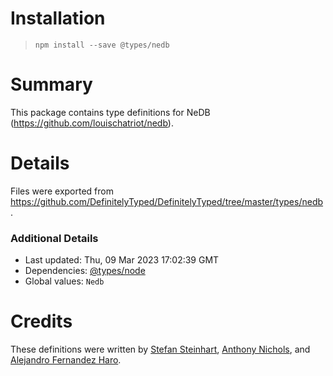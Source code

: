 # Installation
> `npm install --save @types/nedb`

# Summary
This package contains type definitions for NeDB (https://github.com/louischatriot/nedb).

# Details
Files were exported from https://github.com/DefinitelyTyped/DefinitelyTyped/tree/master/types/nedb.

### Additional Details
 * Last updated: Thu, 09 Mar 2023 17:02:39 GMT
 * Dependencies: [@types/node](https://npmjs.com/package/@types/node)
 * Global values: `Nedb`

# Credits
These definitions were written by [Stefan Steinhart](https://github.com/reppners), [Anthony Nichols](https://github.com/anthonynichols), and [Alejandro Fernandez Haro](https://github.com/afharo).
